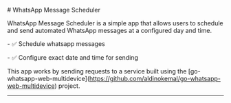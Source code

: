 \# WhatsApp Message Scheduler



WhatsApp Message Scheduler is a simple app that allows users to schedule and send automated WhatsApp messages at a configured day and time.  



\- ✅ Schedule whatsapp messages

\- ✅ Configure exact date and time for sending



This app works by sending requests to a service built using the \[go-whatsapp-web-multidevice](https://github.com/aldinokemal/go-whatsapp-web-multidevice) project.  



---

